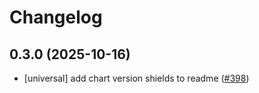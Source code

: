# Changelog

## 0.3.0 (2025-10-16)

* [universal] add chart version shields to readme ([#398](https://github.com/CloudPirates-io/helm-charts/pull/398))
